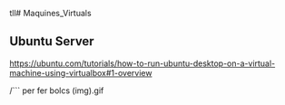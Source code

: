 tll# Maquines_Virtuals

## Ubuntu Server

https://ubuntu.com/tutorials/how-to-run-ubuntu-desktop-on-a-virtual-machine-using-virtualbox#1-overview

/``` per fer bolcs
(img).gif